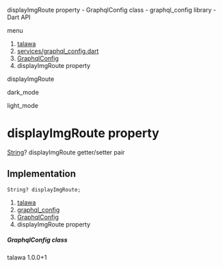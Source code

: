 




displayImgRoute property - GraphqlConfig class - graphql\_config library - Dart API







menu

1. [talawa](../../index.html)
2. [services/graphql\_config.dart](../../file-___home_harshil_Desktop_open-source_palisadoes_talawa_lib_services_graphql_config/)
3. [GraphqlConfig](../../file-___home_harshil_Desktop_open-source_palisadoes_talawa_lib_services_graphql_config/GraphqlConfig-class.html)
4. displayImgRoute property

displayImgRoute


dark\_mode

light\_mode




# displayImgRoute property


[String](https://api.flutter.dev/flutter/dart-core/String-class.html)?
displayImgRoute
getter/setter pair

## Implementation

```
String? displayImgRoute;
```

 


1. [talawa](../../index.html)
2. [graphql\_config](../../file-___home_harshil_Desktop_open-source_palisadoes_talawa_lib_services_graphql_config/)
3. [GraphqlConfig](../../file-___home_harshil_Desktop_open-source_palisadoes_talawa_lib_services_graphql_config/GraphqlConfig-class.html)
4. displayImgRoute property

##### GraphqlConfig class





talawa
1.0.0+1






